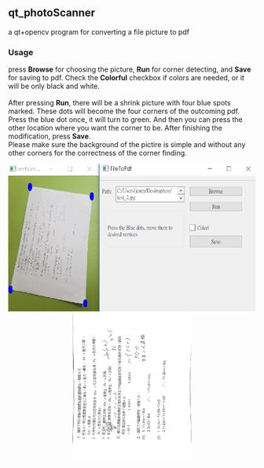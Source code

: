 ## qt_photoScanner
a qt+opencv program for converting a file picture to pdf 

### Usage
press **Browse** for choosing the picture, **Run** for corner detecting, and **Save** for saving to pdf. 
Check the **Colorful** checkbox if colors are needed, or it will be only black and white.<br>
<br>
After pressing **Run**, there will be a shrink picture with four blue spots marked. These dots will become the four corners of the outcoming pdf.
Press the blue dot once, it will turn to green. And then you can press the other location where you want the corner to be. After finishing
the modification, press **Save**.
<br>
Please make sure the background of the pictire is simple and without any other corners for the correctness of the corner finding.


<div align="center">
<img src="https://github.com/csinrn/qt_photoScanner/blob/master/picture.png" height="300px" >
<img src="https://github.com/csinrn/qt_photoScanner/blob/master/pdf.jpg" height="300px" >
</div>
